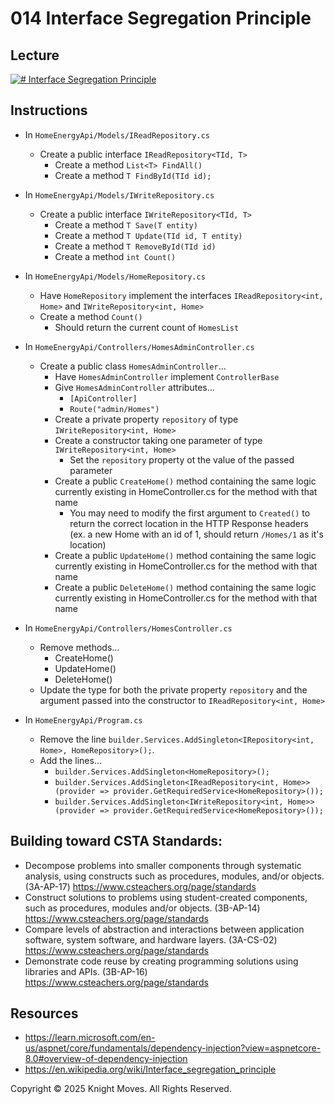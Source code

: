 # 014 Interface Segregation Principle

## Lecture

[![# Interface Segregation Principle](https://img.youtube.com/vi/qgAZvRFZDIw/0.jpg)](https://www.youtube.com/watch?v=qgAZvRFZDIw)

## Instructions

- In `HomeEnergyApi/Models/IReadRepository.cs`
    - Create a public interface `IReadRepository<TId, T>`
        - Create a method `List<T> FindAll()`
        - Create a method `T FindById(TId id);`

- In `HomeEnergyApi/Models/IWriteRepository.cs`
    - Create a public interface `IWriteRepository<TId, T>`
        - Create a method `T Save(T entity)`
        - Create a method `T Update(TId id, T entity)`
        - Create a method `T RemoveById(TId id)`
        - Create a method `int Count()`

- In `HomeEnergyApi/Models/HomeRepository.cs`
    - Have `HomeRepository` implement the interfaces `IReadRepository<int, Home>` and `IWriteRepository<int, Home>`
    - Create a method `Count()`
        - Should return the current count of `HomesList`

- In `HomeEnergyApi/Controllers/HomesAdminController.cs`
    - Create a public class `HomesAdminController`...
        - Have `HomesAdminController` implement `ControllerBase`
        - Give `HomesAdminController` attributes...
            - `[ApiController]`
            - `Route("admin/Homes")`
        - Create a private property `repository` of type `IWriteRepository<int, Home>`
        - Create a constructor taking one parameter of type `IWriteRepository<int, Home>`
            - Set the `repository` property ot the value of the passed parameter
        - Create a public `CreateHome()` method containing the same logic currently existing in HomeController.cs for the method with that name
            - You may need to modify the first argument to `Created()` to return the correct location in the HTTP Response headers (ex. a new Home with an id of 1, should return `/Homes/1` as it's location)
        - Create a public `UpdateHome()` method containing the same logic currently existing in HomeController.cs for the method with that name    
        - Create a public `DeleteHome()` method containing the same logic currently existing in HomeController.cs for the method with that name

- In `HomeEnergyApi/Controllers/HomesController.cs`
    - Remove methods...
        - CreateHome()
        - UpdateHome()
        - DeleteHome()
    - Update the type for both the private property `repository` and the argument passed into the constructor to `IReadRepository<int, Home>`

- In `HomeEnergyApi/Program.cs`
    - Remove the line `builder.Services.AddSingleton<IRepository<int, Home>, HomeRepository>();`.
    - Add the lines...
        - `builder.Services.AddSingleton<HomeRepository>();`
        - `builder.Services.AddSingleton<IReadRepository<int, Home>>(provider => provider.GetRequiredService<HomeRepository>());`
        - `builder.Services.AddSingleton<IWriteRepository<int, Home>>(provider => provider.GetRequiredService<HomeRepository>());`

## Building toward CSTA Standards:

- Decompose problems into smaller components through systematic analysis, using constructs such as procedures, modules, and/or objects. (3A-AP-17) https://www.csteachers.org/page/standards
- Construct solutions to problems using student-created components, such as procedures, modules and/or objects. (3B-AP-14) https://www.csteachers.org/page/standards
- Compare levels of abstraction and interactions between application software, system software, and hardware layers. (3A-CS-02) https://www.csteachers.org/page/standards
- Demonstrate code reuse by creating programming solutions using libraries and APIs. (3B-AP-16) https://www.csteachers.org/page/standards

## Resources

- https://learn.microsoft.com/en-us/aspnet/core/fundamentals/dependency-injection?view=aspnetcore-8.0#overview-of-dependency-injection
- https://en.wikipedia.org/wiki/Interface_segregation_principle

Copyright &copy; 2025 Knight Moves. All Rights Reserved.
